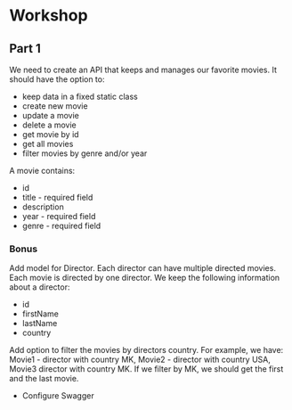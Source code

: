 # Workshop 
## Part 1
We need to create an API that keeps and manages our favorite movies. It should have the option to:
* keep data in a fixed static class
* create new movie
* update a movie
* delete a movie
* get movie by id
* get all movies 
* filter movies by genre and/or year

A movie contains:
* id
* title - required field
* description
* year - required field
* genre - required field

### Bonus
Add model for Director. Each director can have multiple directed movies. Each movie is directed by one director.
We keep the following information about a director:
* id
* firstName
* lastName
* country

Add option to filter the movies by directors country. For example, we have: Movie1 - director with country MK, Movie2 - director with country USA,
Movie3 director with country MK. If we filter by MK, we should get the first and the last movie.


* Configure Swagger

